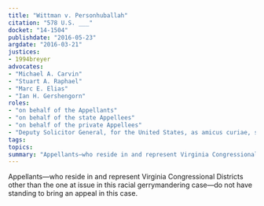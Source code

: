 ```yaml
---
title: "Wittman v. Personhuballah"
citation: "578 U.S. ___"
docket: "14-1504"
publishdate: "2016-05-23"
argdate: "2016-03-21"
justices:
- 1994breyer
advocates:
- "Michael A. Carvin"
- "Stuart A. Raphael"
- "Marc E. Elias"
- "Ian H. Gershengorn"
roles:
- "on behalf of the Appellants"
- "on behalf of the state Appellees"
- "on behalf of the private Appellees"
- "Deputy Solicitor General, for the United States, as amicus curiae, supporting the Appellees"
tags:
topics:
summary: "Appellants—who reside in and represent Virginia Congressional Districts other than the one at issue in this racial gerrymandering case—do not have standing to bring an appeal in this case."
---
```

Appellants—who reside in and represent Virginia Congressional Districts other than the one at issue in this racial gerrymandering case—do not have standing to bring an appeal in this case.

